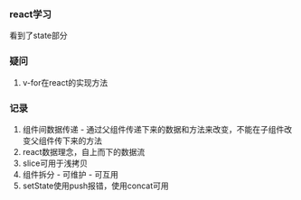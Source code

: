 ### react学习
看到了state部分

### 疑问
  1. v-for在react的实现方法

### 记录
  1. 组件间数据传递
    - 通过父组件传递下来的数据和方法来改变，不能在子组件改变父组件传下来的方法
  2. react数据理念，自上而下的数据流
  3. slice可用于浅拷贝
  4. 组件拆分
    - 可维护
    - 可互用
  5. setState使用push报错，使用concat可用